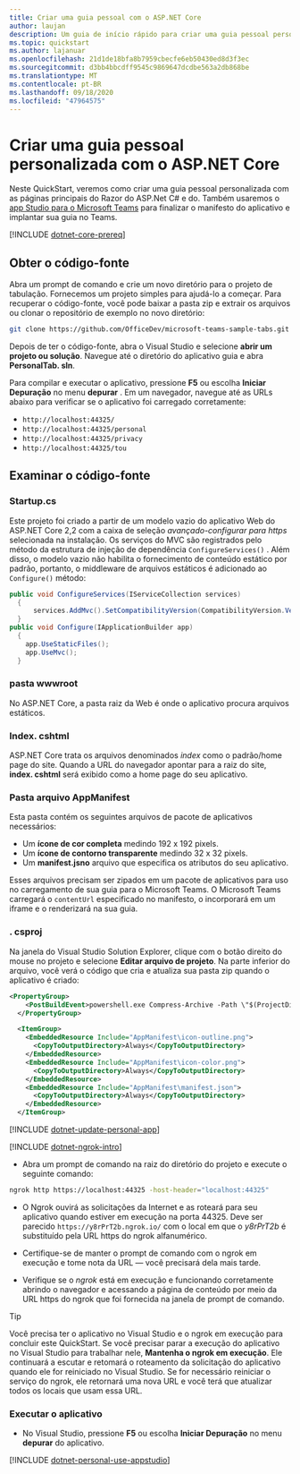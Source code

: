 ```yaml
---
title: Criar uma guia pessoal com o ASP.NET Core
author: laujan
description: Um guia de início rápido para criar uma guia pessoal personalizada com o ASP.NET Core.
ms.topic: quickstart
ms.author: lajanuar
ms.openlocfilehash: 21d1de18bfa8b7959cbecfe6eb50430ed8d3f3ec
ms.sourcegitcommit: d3bb4bbcdff9545c9869647dcdbe563a2db868be
ms.translationtype: MT
ms.contentlocale: pt-BR
ms.lasthandoff: 09/18/2020
ms.locfileid: "47964575"
---
```

# <a name="create-a-custom-personal-tab-with-aspnet-core"></a>Criar uma guia pessoal personalizada com o ASP.NET Core

Neste QuickStart, veremos como criar uma guia pessoal personalizada com as páginas principais do Razor do ASP.Net C# e do. Também usaremos o [app Studio para o Microsoft Teams](~/concepts/build-and-test/app-studio-overview.md) para finalizar o manifesto do aplicativo e implantar sua guia no Teams.

[!INCLUDE [dotnet-core-prereq](~/includes/tabs/dotnet-core-prereq.md)]

## <a name="get-the-source-code"></a>Obter o código-fonte

Abra um prompt de comando e crie um novo diretório para o projeto de tabulação. Fornecemos um projeto simples para ajudá-lo a começar. Para recuperar o código-fonte, você pode baixar a pasta zip e extrair os arquivos ou clonar o repositório de exemplo no novo diretório:

```bash
git clone https://github.com/OfficeDev/microsoft-teams-sample-tabs.git
```

Depois de ter o código-fonte, abra o Visual Studio e selecione **abrir um projeto ou solução**. Navegue até o diretório do aplicativo guia e abra **PersonalTab. sln**.

Para compilar e executar o aplicativo, pressione **F5** ou escolha **Iniciar Depuração** no menu **depurar** . Em um navegador, navegue até as URLs abaixo para verificar se o aplicativo foi carregado corretamente:

- `http://localhost:44325/`
- `http://localhost:44325/personal`
- `http://localhost:44325/privacy`
- `http://localhost:44325/tou`

## <a name="review-the-source-code"></a>Examinar o código-fonte

### <a name="startupcs"></a>Startup.cs

Este projeto foi criado a partir de um modelo vazio do aplicativo Web do ASP.NET Core 2,2 com a caixa de seleção *avançado-configurar para https* selecionada na instalação. Os serviços do MVC são registrados pelo método da estrutura de injeção de dependência `ConfigureServices()` . Além disso, o modelo vazio não habilita o fornecimento de conteúdo estático por padrão, portanto, o middleware de arquivos estáticos é adicionado ao `Configure()` método:

```csharp
public void ConfigureServices(IServiceCollection services)
  {
      services.AddMvc().SetCompatibilityVersion(CompatibilityVersion.Version_2_2);
  }
public void Configure(IApplicationBuilder app)
  {
    app.UseStaticFiles();
    app.UseMvc();
  }
```

### <a name="wwwroot-folder"></a>pasta wwwroot

No ASP.NET Core, a pasta raiz da Web é onde o aplicativo procura arquivos estáticos.

### <a name="indexcshtml"></a>Index. cshtml

ASP.NET Core trata os arquivos denominados *index* como o padrão/home page do site. Quando a URL do navegador apontar para a raiz do site, **index. cshtml** será exibido como a home page do seu aplicativo.

### <a name="appmanifest-folder"></a>Pasta arquivo AppManifest

Esta pasta contém os seguintes arquivos de pacote de aplicativos necessários:

- Um **ícone de cor completa** medindo 192 x 192 pixels.
- Um **ícone de contorno transparente** medindo 32 x 32 pixels.
- Um **manifest.jsno** arquivo que especifica os atributos do seu aplicativo.

Esses arquivos precisam ser zipados em um pacote de aplicativos para uso no carregamento de sua guia para o Microsoft Teams. O Microsoft Teams carregará o `contentUrl` especificado no manifesto, o incorporará em um iframe e o renderizará na sua guia.

### <a name="csproj"></a>. csproj

Na janela do Visual Studio Solution Explorer, clique com o botão direito do mouse no projeto e selecione **Editar arquivo de projeto**. Na parte inferior do arquivo, você verá o código que cria e atualiza sua pasta zip quando o aplicativo é criado:

```xml
<PropertyGroup>
    <PostBuildEvent>powershell.exe Compress-Archive -Path \"$(ProjectDir)AppManifest\*\" -DestinationPath \"$(TargetDir)tab.zip\" -Force</PostBuildEvent>
  </PropertyGroup>

  <ItemGroup>
    <EmbeddedResource Include="AppManifest\icon-outline.png">
      <CopyToOutputDirectory>Always</CopyToOutputDirectory>
    </EmbeddedResource>
    <EmbeddedResource Include="AppManifest\icon-color.png">
      <CopyToOutputDirectory>Always</CopyToOutputDirectory>
    </EmbeddedResource>
    <EmbeddedResource Include="AppManifest\manifest.json">
      <CopyToOutputDirectory>Always</CopyToOutputDirectory>
    </EmbeddedResource>
  </ItemGroup>
```

[!INCLUDE  [dotnet-update-personal-app](~/includes/tabs/dotnet-update-personal-app.md)]

[!INCLUDE [dotnet-ngrok-intro](~/includes/tabs/dotnet-ngrok-intro.md)]

- Abra um prompt de comando na raiz do diretório do projeto e execute o seguinte comando:

```bash
ngrok http https://localhost:44325 -host-header="localhost:44325"
```

- O Ngrok ouvirá as solicitações da Internet e as roteará para seu aplicativo quando estiver em execução na porta 44325.  Deve ser parecido `https://y8rPrT2b.ngrok.io/` com o local em que o *y8rPrT2b* é substituído pela URL https do ngrok alfanumérico.

- Certifique-se de manter o prompt de comando com o ngrok em execução e tome nota da URL — você precisará dela mais tarde.

- Verifique se o *ngrok* está em execução e funcionando corretamente abrindo o navegador e acessando a página de conteúdo por meio da URL https do ngrok que foi fornecida na janela de prompt de comando.

>[!TIP]
>Você precisa ter o aplicativo no Visual Studio e o ngrok em execução para concluir este QuickStart. Se você precisar parar a execução do aplicativo no Visual Studio para trabalhar nele, **Mantenha o ngrok em execução**. Ele continuará a escutar e retomará o roteamento da solicitação do aplicativo quando ele for reiniciado no Visual Studio. Se for necessário reiniciar o serviço do ngrok, ele retornará uma nova URL e você terá que atualizar todos os locais que usam essa URL.

### <a name="run-your-application"></a>Executar o aplicativo

- No Visual Studio, pressione **F5** ou escolha **Iniciar Depuração** no menu **depurar** do aplicativo.

[!INCLUDE [dotnet-personal-use-appstudio](~/includes/tabs/dotnet-personal-use-appstudio.md)]
